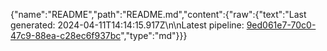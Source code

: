 {"name":"README","path":"README.md","content":{"raw":{"text":"Last generated: 2024-04-11T14:14:15.917Z\n\nLatest pipeline: [9ed061e7-70c0-47c9-88ea-c28ec6f937bc](/pipeline/9ed061e7-70c0-47c9-88ea-c28ec6f937bc)","type":"md"}}}